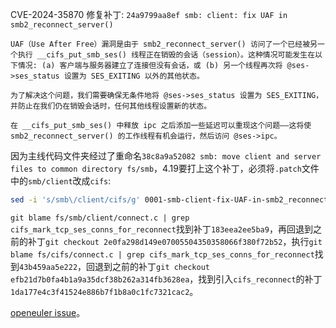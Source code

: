 CVE-2024-35870 修复补丁: `24a9799aa8ef smb: client: fix UAF in smb2_reconnect_server()`

```
UAF（Use After Free）漏洞是由于 smb2_reconnect_server() 访问了一个已经被另一个执行 __cifs_put_smb_ses() 线程正在销毁的会话（session）。这种情况可能发生在以下情况: (a) 客户端与服务器建立了连接但没有会话，或 (b) 另一个线程再次将 @ses->ses_status 设置为 SES_EXITING 以外的其他状态。

为了解决这个问题，我们需要确保无条件地将 @ses->ses_status 设置为 SES_EXITING，并防止在我们仍在销毁会话时，任何其他线程设置新的状态。

在 __cifs_put_smb_ses() 中释放 ipc 之后添加一些延迟可以重现这个问题——这将使 smb2_reconnect_server() 的工作线程有机会运行，然后访问 @ses->ipc。
```

因为主线代码文件夹经过了重命名`38c8a9a52082 smb: move client and server files to common directory fs/smb`，4.19要打上这个补丁，必须将`.patch`文件中的`smb/client`改成`cifs`:
```sh
sed -i 's/smb\/client/cifs/g' 0001-smb-client-fix-UAF-in-smb2_reconnect_server.patch
```

`git blame fs/smb/client/connect.c | grep cifs_mark_tcp_ses_conns_for_reconnect`找到补丁`183eea2ee5ba9`，再回退到之前的补丁`git checkout 2e0fa298d149e07005504350358066f380f72b52`，执行`git blame fs/cifs/connect.c | grep cifs_mark_tcp_ses_conns_for_reconnect`找到`43b459aa5e222`，回退到之前的补丁`git checkout efb21d7b0fa4b1a9a35dcf38b262a314fb3628ea`，找到引入`cifs_reconnect`的补丁`1da177e4c3f41524e886b7f1b8a0c1fc7321cac2`。

[openeuler issue](https://gitee.com/src-openeuler/kernel/issues/I9QG1A)。
